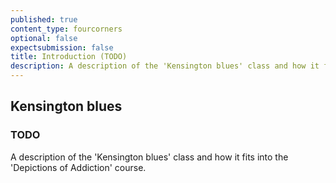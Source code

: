 ```yaml
---
published: true
content_type: fourcorners
optional: false
expectsubmission: false
title: Introduction (TODO)
description: A description of the 'Kensington blues' class and how it fits into the 'Depictions of Addiction' course.
---
```

## Kensington blues

### TODO
A description of the 'Kensington blues' class and how it fits into the 'Depictions of Addiction' course.
